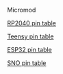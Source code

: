 Micromod

[RP2040 pin table](https://learn.sparkfun.com/tutorials/micromod-rp2040-processor-board-hookup-guide#hardware-overview)

[Teensy pin table](https://learn.sparkfun.com/tutorials/micromod-teensy-processor-hookup-guide/hardware-overview)

[ESP32 pin table](https://learn.sparkfun.com/tutorials/micromod-esp32-processor-board-hookup-guide/hardware-overview)

[SNO pin table](https://cdn.sparkfun.com/r/600-600/assets/learn_tutorials/2/2/8/7/AloriumSnoM2PinMap.png)

